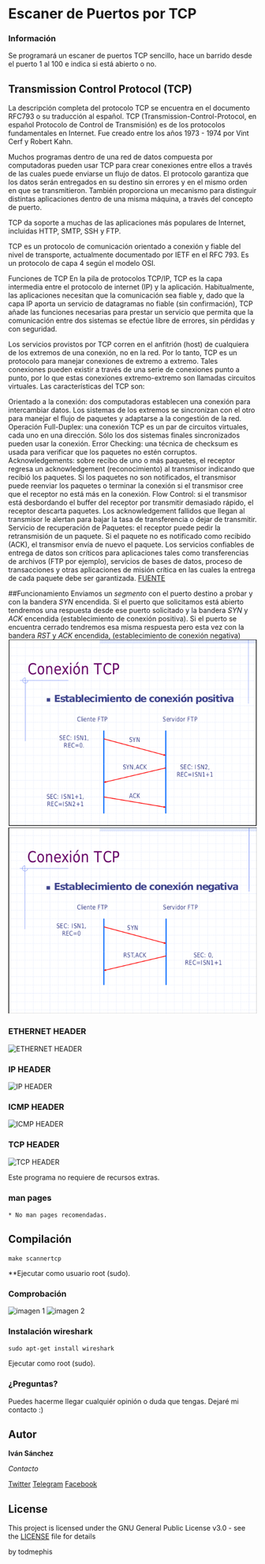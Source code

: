# Escaner de Puertos por TCP

### Información

Se programará un escaner de puertos TCP sencillo, hace un barrido desde el puerto 1 al 100 e indica si está abierto o no.

## Transmission Control Protocol (TCP)

La descripción completa del protocolo TCP se encuentra en el documento RFC793 o su traducción al español. TCP (Transmission-Control-Protocol, en español Protocolo de Control de Transmisión) es de los protocolos fundamentales en Internet. Fue creado entre los años 1973 - 1974 por Vint Cerf y Robert Kahn.

Muchos programas dentro de una red de datos compuesta por computadoras pueden usar TCP para crear conexiones entre ellos a través de las cuales puede enviarse un flujo de datos. El protocolo garantiza que los datos serán entregados en su destino sin errores y en el mismo orden en que se transmitieron. También proporciona un mecanismo para distinguir distintas aplicaciones dentro de una misma máquina, a través del concepto de puerto.

TCP da soporte a muchas de las aplicaciones más populares de Internet, incluidas HTTP, SMTP, SSH y FTP.

TCP es un protocolo de comunicación orientado a conexión y fiable del nivel de transporte, actualmente documentado por IETF en el RFC 793. Es un protocolo de capa 4 según el modelo OSI.

Funciones de TCP
En la pila de protocolos TCP/IP, TCP es la capa intermedia entre el protocolo de internet (IP) y la aplicación. Habitualmente, las aplicaciones necesitan que la comunicación sea fiable y, dado que la capa IP aporta un servicio de datagramas no fiable (sin confirmación), TCP añade las funciones necesarias para prestar un servicio que permita que la comunicación entre dos sistemas se efectúe libre de errores, sin pérdidas y con seguridad.

Los servicios provistos por TCP corren en el anfitrión (host) de cualquiera de los extremos de una conexión, no en la red. Por lo tanto, TCP es un protocolo para manejar conexiones de extremo a extremo. Tales conexiones pueden existir a través de una serie de conexiones punto a punto, por lo que estas conexiones extremo-extremo son llamadas circuitos virtuales. Las características del TCP son:

Orientado a la conexión: dos computadoras establecen una conexión para intercambiar datos. Los sistemas de los extremos se sincronizan con el otro para manejar el flujo de paquetes y adaptarse a la congestión de la red.
Operación Full-Duplex: una conexión TCP es un par de circuitos virtuales, cada uno en una dirección. Sólo los dos sistemas finales sincronizados pueden usar la conexión.
Error Checking: una técnica de checksum es usada para verificar que los paquetes no estén corruptos.
Acknowledgements: sobre recibo de uno o más paquetes, el receptor regresa un acknowledgement (reconocimiento) al transmisor indicando que recibió los paquetes. Si los paquetes no son notificados, el transmisor puede reenviar los paquetes o terminar la conexión si el transmisor cree que el receptor no está más en la conexión.
Flow Control: si el transmisor está desbordando el buffer del receptor por transmitir demasiado rápido, el receptor descarta paquetes. Los acknowledgement fallidos que llegan al transmisor le alertan para bajar la tasa de transferencia o dejar de transmitir.
Servicio de recuperación de Paquetes: el receptor puede pedir la retransmisión de un paquete. Si el paquete no es notificado como recibido (ACK), el transmisor envía de nuevo el paquete.
Los servicios confiables de entrega de datos son críticos para aplicaciones tales como transferencias de archivos (FTP por ejemplo), servicios de bases de datos, proceso de transacciones y otras aplicaciones de misión crítica en las cuales la entrega de cada paquete debe ser garantizada.
[FUENTE](https://es.wikibooks.org/wiki/Redes_inform%C3%A1ticas/Protocolos_TCP_y_UDP_en_el_nivel_de_transporte)

##Funcionamiento
Enviamos un _segmento_ con el puerto destino a probar y con la bandera _SYN_ encendida. Si el puerto que solicitamos está abierto tendremos una respuesta desde ese puerto solicitado y la bandera _SYN_ y _ACK_ encendida (establecimiento de conexión positiva). Si el puerto se encuentra cerrado tendremos esa misma respuesta pero esta vez con la bandera _RST_ y _ACK_ encendida, (establecimiento de conexión negativa)
![imagen 1](https://github.com/todmephis/sockets-lenguaje-C/blob/master/ScannerPuertosTCP/caps/cap1.png )
![imagen 1](https://github.com/todmephis/sockets-lenguaje-C/blob/master/ScannerPuertosTCP/caps/cap2.png )



### ETHERNET HEADER
![ETHERNET HEADER](https://upload.wikimedia.org/wikipedia/commons/thumb/1/13/Ethernet_Type_II_Frame_format.svg/700px-Ethernet_Type_II_Frame_format.svg.png)
### IP HEADER
![IP HEADER](https://nmap.org/book/images/hdr/MJB-IP-Header-800x576.png)
### ICMP HEADER
![ICMP HEADER](https://nmap.org/book/images/hdr/MJB-ICMP-Header-800x392.png)
### TCP HEADER
![TCP HEADER](https://nmap.org/book/images/hdr/MJB-TCP-Header-800x564.png)


Este programa no requiere de recursos extras.

### man pages 
```
* No man pages recomendadas.
```

## Compilación

```
make scannertcp
```
**Ejecutar como usuario root (sudo).

### Comprobación
![imagen 1](https://github.com/todmephis/sockets-lenguaje-C/blob/master/ScannerPuertosUDP/caps/cap3.png )
![imagen 2](https://github.com/todmephis/sockets-lenguaje-C/blob/master/ScannerPuertosUDP/caps/cap4.png )
### Instalación wireshark

```
sudo apt-get install wireshark
```
Ejecutar como root (sudo).

### ¿Preguntas?

Puedes hacerme llegar cualquiér opinión o duda que tengas. Dejaré mi contacto :)

## Autor

**Iván Sánchez**

*Contacto*

[Twitter](https://twitter.com/todmephis) 
[Telegram](http://telegram.me/todmephis)
[Facebook](https://www.facebook.com/0xSCRIPTKIDDIE1)



## License

This project is licensed under the GNU General Public License v3.0 - see the [LICENSE](LICENSE) file for details

by todmephis